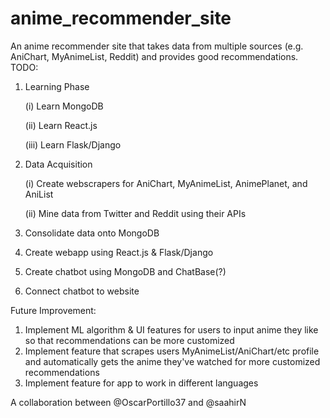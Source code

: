 # anime_recommender_site
An anime recommender site that takes data from multiple sources (e.g. AniChart, MyAnimeList, Reddit) and provides good recommendations.
TODO:
1. Learning Phase

   (i)    Learn MongoDB

   (ii)   Learn React.js

   (iii)  Learn Flask/Django
3. Data Acquisition

   (i)  Create webscrapers for AniChart, MyAnimeList, AnimePlanet, and AniList

   (ii) Mine data from Twitter and Reddit using their APIs

5. Consolidate data onto MongoDB
6. Create webapp using React.js & Flask/Django
7. Create chatbot using MongoDB and ChatBase(?)
8. Connect chatbot to website

Future Improvement:
1. Implement ML algorithm & UI features for users to input anime they like so that recommendations can be more customized
2. Implement feature that scrapes users MyAnimeList/AniChart/etc profile and automatically gets the anime they've watched for more customized recommendations
3. Implement feature for app to work in different languages

A collaboration between @OscarPortillo37 and @saahirN
